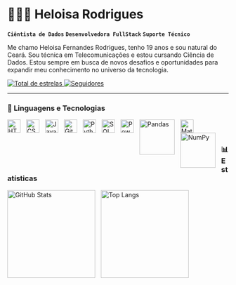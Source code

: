 # 👩🏻‍💻 Heloisa Rodrigues

**`Ciêntista de Dados`**
**`Desenvolvedora FullStack`**
**`Suporte Técnico`**

Me chamo Heloisa Fernandes Rodrigues, tenho 19 anos e sou natural do Ceará. Sou técnica em Telecomunicações e estou cursando Ciência de Dados. Estou sempre em busca de novos desafios e oportunidades para expandir meu conhecimento no universo da tecnologia.

<p align="left">
   <a href="https://github.com/hisarod?tab=repositories&sort=stargazers">
    <img 
        alt="Total de estrelas" 
        title="Total de estrelas GitHub" 
        src="https://custom-icon-badges.demolab.com/github/stars/hisarod?color=55960c&style=for-the-badge&labelColor=488207&logo=star&label=Estrelas"
    />
</a>

<a href="https://github.com/hisarod?tab=followers">
    <img 
        alt="Seguidores" 
        title="Me siga no GitHub" 
        src="https://custom-icon-badges.demolab.com/github/followers/hisarod?color=236ad3&labelColor=1155ba&style=for-the-badge&logo=github&label=Seguidores&logoColor=white"
    />
</a>

</p>

---

### 🤖 Linguagens e Tecnologias

<img 
    align="left" 
    alt="HTML"
    title="HTML" 
    width="30px" 
    style="padding-right: 10px;" 
    src="https://cdn.jsdelivr.net/gh/devicons/devicon@latest/icons/html5/html5-original.svg" 
/>
<img 
    align="left" 
    alt="CSS" 
    title="CSS"
    width="30px" 
    style="padding-right: 10px;" 
    src="https://cdn.jsdelivr.net/gh/devicons/devicon@latest/icons/css3/css3-original.svg" 
/>
<img 
    align="left" 
    alt="JavaScript" 
    title="JavaScript"
    width="30px" 
    style="padding-right: 10px;" 
    src="https://cdn.jsdelivr.net/gh/devicons/devicon@latest/icons/javascript/javascript-original.svg" 
/>
<img 
    align="left" 
    alt="Git" 
    title="Git"
    width="30px" 
    style="padding-right: 10px;" 
    src="https://cdn.jsdelivr.net/gh/devicons/devicon@latest/icons/git/git-original.svg" 
/>
<img 
    align="left" 
    alt="Python" 
    title="Python"
    width="30px" 
    style="padding-right: 10px;" 
    src="https://cdn.jsdelivr.net/gh/devicons/devicon@latest/icons/python/python-original.svg" 
/>
<img 
    align="left" 
    alt="SQL" 
    title="SQL"
    width="30px" 
    style="padding-right: 10px;" 
    src="https://cdn.jsdelivr.net/gh/devicons/devicon@latest/icons/mysql/mysql-original.svg" 
/>
<img 
    align="left" 
    alt="Power BI" 
    title="Power BI"
    width="30px" 
    style="padding-right: 10px;" 
    src="https://upload.wikimedia.org/wikipedia/commons/c/cf/New_Power_BI_Logo.svg" 
/>
<!-- Pandas -->
<img 
    align="left" 
    alt="Pandas" 
    title="Pandas"
    width="80px" 
    style="padding-right: 10px;" 
    src="https://upload.wikimedia.org/wikipedia/commons/e/ed/Pandas_logo.svg" 
/>

<!-- Matplotlib -->
<img 
    align="left" 
    alt="Matplotlib" 
    title="Matplotlib"
    width="30px" 
    style="padding-right: 10px;" 
    src="https://upload.wikimedia.org/wikipedia/commons/8/84/Matplotlib_icon.svg" 
/>

<!-- NumPy -->
<img 
    align="left" 
    alt="NumPy" 
    title="NumPy"
    width="80px" 
    style="padding-right: 10px;" 
    src="https://upload.wikimedia.org/wikipedia/commons/3/31/NumPy_logo_2020.svg" 
/>

<br/>
<br/>

### 📊 Estatísticas

<p>
    <img 
  align="left" 
  alt="GitHub Stats" 
  height="200" 
  style="padding-right: 10px;" 
  src="https://github-readme-stats.vercel.app/api?username=hisarod&show_icons=true&theme=tokyonight&include_all_commits=true&locale=pt-br" 
/>

<img 
  align="left" 
  alt="Top Langs" 
  height="200" 
  src="https://github-readme-stats.vercel.app/api/top-langs/?username=hisarod&theme=tokyonight&layout=compact&custom_title=Tecnologias&langs_count=9" 
/>

</p>
